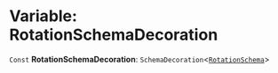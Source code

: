 # Variable: RotationSchemaDecoration

`Const` **RotationSchemaDecoration**: `SchemaDecoration`<[`RotationSchema`](/auto-docs/core/types/RotationSchema.md)>
